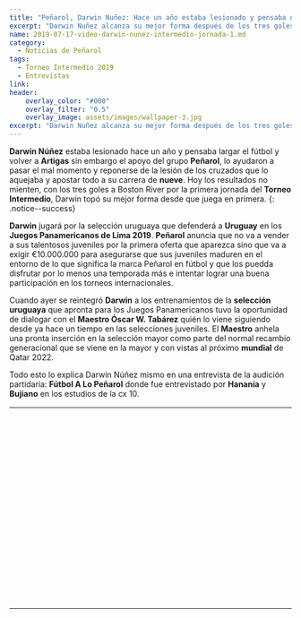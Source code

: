 ```yaml
---
title: "Peñarol, Darwin Nuñez: Hace un año estaba lesionado y pensaba dejar (Entrevista)"
excerpt: "Darwin Nuñez alcanza su mejor forma después de los tres goles a Boston River por la primer jornada del Torneo Intermedio"
name: 2019-07-17-video-darwin-nunez-intermedio-jornada-1.md
category:
  - Noticias de Peñarol
tags:
  - Torneo Intermedio 2019
  - Entrevistas
link: 
header:
    overlay_color: "#000"
    overlay_filter: "0.5"
    overlay_image: assets/images/wallpaper-3.jpg
excerpt: "Darwin Nuñez alcanza su mejor forma después de los tres goles a Boston River por la primer jornada del Torneo Intermedio"
---
```


**Darwin Núñez** estaba lesionado hace un año y pensaba largar el fútbol y volver a **Artigas** sin embargo el apoyo del grupo **Peñarol**, lo ayudaron a pasar el mal momento y reponerse de la lesión de los cruzados que lo aquejaba y apostar todo a su carrera de **nueve**. Hoy los resultados no mienten, con los tres goles a Boston River por la primera jornada del **Torneo Intermedio**, Darwin topó su mejor forma desde que juega en primera. 
{: .notice--success}

**Darwin** jugará por la selección uruguaya que defenderá a **Uruguay** en los **Juegos Panamericanos de Lima 2019**. **Peñarol** anuncia que no va a vender a sus talentosos juveniles por la primera oferta que aparezca sino que va a exigir €10.000.000 para asegurarse que sus juveniles maduren en el entorno de lo que significa la marca Peñarol en fútbol y que los puedda disfrutar por lo menos una temporada más e intentar lograr una buena participación en los torneos internacionales.

Cuando ayer se reintegró **Darwin** a los entrenamientos de la **selección uruguaya** que apronta para los Juegos Panamericanos tuvo la oportunidad de dialogar con el **Maestro Óscar W. Tabárez** quién lo viene siguiendo desde ya hace un tiempo en las selecciones juveniles. El **Maestro** anhela una pronta inserción en la selección mayor como parte del normal recambio generacional que se viene en la mayor y con vistas al próximo **mundial** de Qatar 2022.

Todo esto lo explica Darwin Núñez mismo en una entrevista de la audición partidaria: **Fútbol A Lo Peñarol** donde fue entrevistado por **Hananía** y **Bujiano** en los estudios de la cx 10.
<br>
<div id="media">
	<center>
		<table>
			<tbody>
  				<tr>
					<td height="13" width="21" background="{{ site.url }}/{{ site.baseurl }}/assets/images/12421152032.png"></td>
					<td height="13" background="{{ site.url }}/{{ site.baseurl }}/assets/images/55452124552.png"></td>
					<td height="13" width="21" background="{{ site.url }}/{{ site.baseurl }}/assets/images/45454787.png"></td>
  				</tr>
				<tr>
					<td width="21" background="{{ site.url }}/{{ site.baseurl }}/assets/images/21210212120.png"></td>
					<td>
						<iframe src="" scrolling="no" frameborder="0" width="560" height="315" allowfullscreen="true" webkitallowfullscreen="true" mozallowfullscreen="true"></iframe>
					</td>
    					<td width="21" background="{{ site.url }}/{{ site.baseurl }}/assets/images/203233451.png"></td>
  				</tr>
				<tr>
    					<td height="17" width="21" background="{{ site.url }}/{{ site.baseurl }}/assets/images/23121542.png"></td>
    					<td height="17" background="{{ site.url }}/{{ site.baseurl }}/assets/images/12345456.png"></td>
    					<td height="25" width="21" background="{{ site.url }}/{{ site.baseurl }}/assets/images/2656564.png"></td>
  				</tr>
			</tbody>
		</table>
	</center>
</div>
